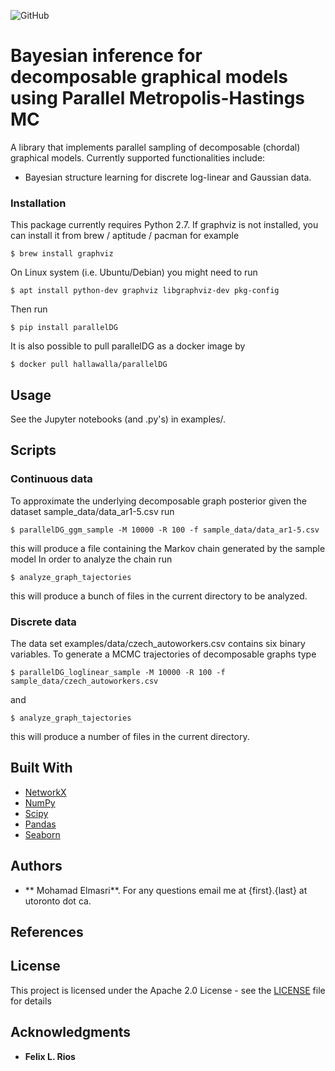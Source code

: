 ![GitHub](https://img.shields.io/github/license/melmasri/parallelDG)

# Bayesian inference for decomposable graphical models using Parallel Metropolis-Hastings MC
A library that implements parallel sampling of decomposable (chordal) graphical models.
Currently supported functionalities include:

- Bayesian structure learning for discrete log-linear and Gaussian data.

### Installation
This package currently requires Python 2.7.
If graphviz is not installed, you can install it from brew / aptitude / pacman for example
```
$ brew install graphviz
```
On Linux system (i.e. Ubuntu/Debian) you might need to run
```
$ apt install python-dev graphviz libgraphviz-dev pkg-config
```

Then run
```
$ pip install parallelDG
```

It is also possible to pull parallelDG as a docker image by
```
$ docker pull hallawalla/parallelDG
```

## Usage
See the Jupyter notebooks (and .py's) in examples/.


## Scripts
### Continuous data
To approximate the underlying decomposable graph posterior given the dataset sample_data/data_ar1-5.csv run
```
$ parallelDG_ggm_sample -M 10000 -R 100 -f sample_data/data_ar1-5.csv
```
this will produce a file containing the Markov chain generated by the sample model
In order to analyze the chain run
```
$ analyze_graph_tajectories
```
this will produce a bunch of files in the current directory to be analyzed.

### Discrete data
The data set examples/data/czech_autoworkers.csv contains six binary variables.
To generate a MCMC trajectories of decomposable graphs type
```
$ parallelDG_loglinear_sample -M 10000 -R 100 -f sample_data/czech_autoworkers.csv
```
and
```
$ analyze_graph_tajectories
```
this will produce a number of files in the current directory.


## Built With

* [NetworkX](https://networkx.github.io/documentation/stable/index.html)
* [NumPy](https://docs.scipy.org/doc/)
* [Scipy](https://docs.scipy.org/doc/)
* [Pandas](http://pandas.pydata.org/pandas-docs/stable/)
* [Seaborn](https://seaborn.pydata.org/api.html)
## Authors

* ** Mohamad Elmasri**. For any questions email me at {first}.{last} at utoronto dot ca.

## References


## License

This project is licensed under the Apache 2.0 License - see the [LICENSE](LICENSE) file for details

## Acknowledgments

* **Felix L. Rios**
